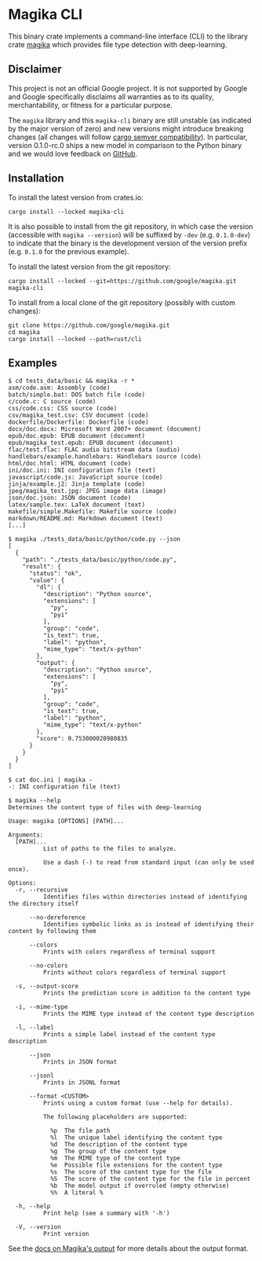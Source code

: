 # Magika CLI

This binary crate implements a command-line interface (CLI) to the library crate
[magika](https://crates.io/crates/magika) which provides file type detection with deep-learning.

## Disclaimer

This project is not an official Google project. It is not supported by Google and Google
specifically disclaims all warranties as to its quality, merchantability, or fitness for a
particular purpose.

The `magika` library and this `magika-cli` binary are still unstable (as indicated by the major
version of zero) and new versions might introduce breaking changes (all changes will follow [cargo
semver compatibility](https://doc.rust-lang.org/cargo/reference/semver.html)). In particular,
version 0.1.0-rc.0 ships a new model in comparison to the Python binary and we would love feedback
on [GitHub](https://github.com/google/magika/issues).

## Installation

To install the latest version from crates.io:

```shell
cargo install --locked magika-cli
```

It is also possible to install from the git repository, in which case the version (accessible with
`magika --version`) will be suffixed by `-dev` (e.g. `0.1.0-dev`) to indicate that the binary is the
development version of the version prefix (e.g. `0.1.0` for the previous example).

To install the latest version from the git repository:

```shell
cargo install --locked --git=https://github.com/google/magika.git magika-cli
```

To install from a local clone of the git repository (possibly with custom changes):

```shell
git clone https://github.com/google/magika.git
cd magika
cargo install --locked --path=rust/cli
```

## Examples


```shell
$ cd tests_data/basic && magika -r *
asm/code.asm: Assembly (code)
batch/simple.bat: DOS batch file (code)
c/code.c: C source (code)
css/code.css: CSS source (code)
csv/magika_test.csv: CSV document (code)
dockerfile/Dockerfile: Dockerfile (code)
docx/doc.docx: Microsoft Word 2007+ document (document)
epub/doc.epub: EPUB document (document)
epub/magika_test.epub: EPUB document (document)
flac/test.flac: FLAC audio bitstream data (audio)
handlebars/example.handlebars: Handlebars source (code)
html/doc.html: HTML document (code)
ini/doc.ini: INI configuration file (text)
javascript/code.js: JavaScript source (code)
jinja/example.j2: Jinja template (code)
jpeg/magika_test.jpg: JPEG image data (image)
json/doc.json: JSON document (code)
latex/sample.tex: LaTeX document (text)
makefile/simple.Makefile: Makefile source (code)
markdown/README.md: Markdown document (text)
[...]
```

```shell
$ magika ./tests_data/basic/python/code.py --json
[
  {
    "path": "./tests_data/basic/python/code.py",
    "result": {
      "status": "ok",
      "value": {
        "dl": {
          "description": "Python source",
          "extensions": [
            "py",
            "pyi"
          ],
          "group": "code",
          "is_text": true,
          "label": "python",
          "mime_type": "text/x-python"
        },
        "output": {
          "description": "Python source",
          "extensions": [
            "py",
            "pyi"
          ],
          "group": "code",
          "is_text": true,
          "label": "python",
          "mime_type": "text/x-python"
        },
        "score": 0.753000020980835
      }
    }
  }
]
```

```shell
$ cat doc.ini | magika -
-: INI configuration file (text)
```

```help
$ magika --help
Determines the content type of files with deep-learning

Usage: magika [OPTIONS] [PATH]...

Arguments:
  [PATH]...
          List of paths to the files to analyze.

          Use a dash (-) to read from standard input (can only be used once).

Options:
  -r, --recursive
          Identifies files within directories instead of identifying the directory itself

      --no-dereference
          Identifies symbolic links as is instead of identifying their content by following them

      --colors
          Prints with colors regardless of terminal support

      --no-colors
          Prints without colors regardless of terminal support

  -s, --output-score
          Prints the prediction score in addition to the content type

  -i, --mime-type
          Prints the MIME type instead of the content type description

  -l, --label
          Prints a simple label instead of the content type description

      --json
          Prints in JSON format

      --jsonl
          Prints in JSONL format

      --format <CUSTOM>
          Prints using a custom format (use --help for details).

          The following placeholders are supported:

            %p  The file path
            %l  The unique label identifying the content type
            %d  The description of the content type
            %g  The group of the content type
            %m  The MIME type of the content type
            %e  Possible file extensions for the content type
            %s  The score of the content type for the file
            %S  The score of the content type for the file in percent
            %b  The model output if overruled (empty otherwise)
            %%  A literal %

  -h, --help
          Print help (see a summary with '-h')

  -V, --version
          Print version
```


See the [docs on Magika's output](../../docs/magika_output.md) for more details about the output
format.
